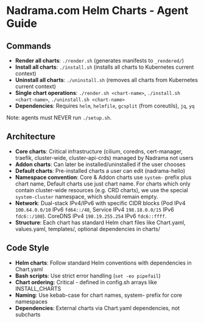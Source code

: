 # Nadrama.com Helm Charts - Agent Guide

## Commands
- **Render all charts**: `./render.sh` (generates manifests to `_rendered/`)
- **Install all charts**: `./install.sh` (installs all charts to Kubernetes current context)
- **Uninstall all charts**: `./uninstall.sh` (removes all charts from Kubernetes current context)
- **Single chart operations**: `./render.sh <chart-name>`, `./install.sh <chart-name>`, `./uninstall.sh <chart-name>`
- **Dependencies**: Requires `helm`, `helmfile`, `gcsplit` (from coreutils), `jq`, `yq`

Note: agents must NEVER run `./setup.sh`.

## Architecture
- **Core charts**: Critical infrastructure (cilium, coredns, cert-manager, traefik, cluster-wide, cluster-api-crds) managed by Nadrama not users
- **Addon charts**: Can later be installed/uninstalled if the user chooses
- **Default charts**: Pre-installed charts a user can edit (nadrama-hello)
- **Namespace convention**: Core & Addon charts use `system-` prefix plus chart name, Default charts use just chart name. For charts which only contain cluster-wide resources (e.g. CRD charts), we use the special `system-cluster` namespace, which should remain empty.
- **Network**: Dual-stack IPv4/IPv6 with specific CIDR blocks (Pod IPv4 `100.64.0.0/10` IPv6 `fd64::/48`, Service IPv4 `198.18.0.0/15` IPv6 `fdc6::/108`). CoreDNS IPv4 `198.19.255.254` IPv6 `fdc6::ffff`.
- **Structure**: Each chart has standard Helm chart files like Chart.yaml, values.yaml, templates/, optional dependencies in charts/

## Code Style
- **Helm charts**: Follow standard Helm conventions with dependencies in Chart.yaml
- **Bash scripts**: Use strict error handling (`set -eo pipefail`)
- **Chart ordering**: Critical - defined in config.sh arrays like INSTALL_CHARTS
- **Naming**: Use kebab-case for chart names, system- prefix for core namespaces
- **Dependencies**: External charts via Chart.yaml dependencies, not subcharts
